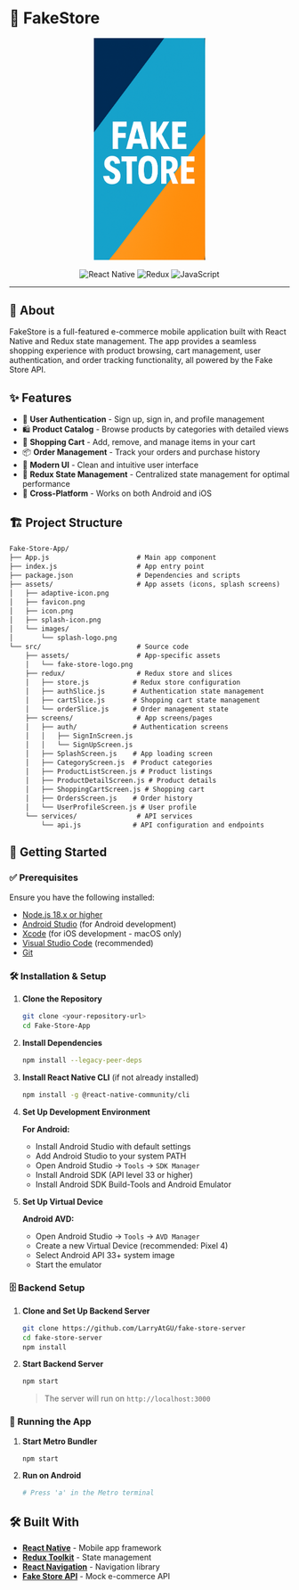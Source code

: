 # 🛒 FakeStore

<div align="center">
  <img src="src/assets/fake-store-logo.png" alt="FakeStore Logo" width="200"/>

  ![React Native](https://img.shields.io/badge/React%20Native-0.72-blue.svg)
  ![Redux](https://img.shields.io/badge/Redux-Toolkit-purple.svg)
  ![JavaScript](https://img.shields.io/badge/JavaScript-ES6+-yellow.svg)
</div>

---

## 📱 About

FakeStore is a full-featured e-commerce mobile application built with React Native and Redux state management. The app provides a seamless shopping experience with product browsing, cart management, user authentication, and order tracking functionality, all powered by the Fake Store API.

## ✨ Features

- 🔐 **User Authentication** - Sign up, sign in, and profile management
- 🛍️ **Product Catalog** - Browse products by categories with detailed views
- 🛒 **Shopping Cart** - Add, remove, and manage items in your cart
- 📦 **Order Management** - Track your orders and purchase history
- 🎨 **Modern UI** - Clean and intuitive user interface
- 🔄 **Redux State Management** - Centralized state management for optimal performance
- 📱 **Cross-Platform** - Works on both Android and iOS

## 🏗️ Project Structure

```
Fake-Store-App/
├── App.js                      # Main app component
├── index.js                    # App entry point
├── package.json                # Dependencies and scripts
├── assets/                     # App assets (icons, splash screens)
│   ├── adaptive-icon.png
│   ├── favicon.png
│   ├── icon.png
│   ├── splash-icon.png
│   └── images/
│       └── splash-logo.png
└── src/                        # Source code
    ├── assets/                 # App-specific assets
    │   └── fake-store-logo.png
    ├── redux/                  # Redux store and slices
    │   ├── store.js           # Redux store configuration
    │   ├── authSlice.js       # Authentication state management
    │   ├── cartSlice.js       # Shopping cart state management
    │   └── orderSlice.js      # Order management state
    ├── screens/                # App screens/pages
    │   ├── auth/              # Authentication screens
    │   │   ├── SignInScreen.js
    │   │   └── SignUpScreen.js
    │   ├── SplashScreen.js    # App loading screen
    │   ├── CategoryScreen.js  # Product categories
    │   ├── ProductListScreen.js # Product listings
    │   ├── ProductDetailScreen.js # Product details
    │   ├── ShoppingCartScreen.js # Shopping cart
    │   ├── OrdersScreen.js    # Order history
    │   └── UserProfileScreen.js # User profile
    └── services/               # API services
        └── api.js             # API configuration and endpoints
```

## 🚀 Getting Started

### ✅ Prerequisites

Ensure you have the following installed:

- [Node.js 18.x or higher](https://nodejs.org/)
- [Android Studio](https://developer.android.com/studio) (for Android development)
- [Xcode](https://developer.apple.com/xcode/) (for iOS development - macOS only)
- [Visual Studio Code](https://code.visualstudio.com/) (recommended)
- [Git](https://git-scm.com/)

### 🛠️ Installation & Setup

1. **Clone the Repository**

   ```bash
   git clone <your-repository-url>
   cd Fake-Store-App
   ```

2. **Install Dependencies**

   ```bash
   npm install --legacy-peer-deps
   ```

3. **Install React Native CLI** (if not already installed)

   ```bash
   npm install -g @react-native-community/cli
   ```

4. **Set Up Development Environment**

   **For Android:**
   - Install Android Studio with default settings
   - Add Android Studio to your system PATH
   - Open Android Studio → `Tools` → `SDK Manager`
   - Install Android SDK (API level 33 or higher)
   - Install Android SDK Build-Tools and Android Emulator

5. **Set Up Virtual Device**

   **Android AVD:**
   - Open Android Studio → `Tools` → `AVD Manager`
   - Create a new Virtual Device (recommended: Pixel 4)
   - Select Android API 33+ system image
   - Start the emulator

### 🗄️ Backend Setup

1. **Clone and Set Up Backend Server**

   ```bash
   git clone https://github.com/LarryAtGU/fake-store-server
   cd fake-store-server
   npm install
   ```

2. **Start Backend Server**

   ```bash
   npm start
   ```

   > The server will run on `http://localhost:3000`

### 🏃 Running the App

1. **Start Metro Bundler**

   ```bash
   npm start
   ```

2. **Run on Android**

   ```bash
   # Press 'a' in the Metro terminal
   ```

## 🛠️ Built With

- **[React Native](https://reactnative.dev/)** - Mobile app framework
- **[Redux Toolkit](https://redux-toolkit.js.org/)** - State management
- **[React Navigation](https://reactnavigation.org/)** - Navigation library
- **[Fake Store API](https://fakestoreapi.com/)** - Mock e-commerce API
